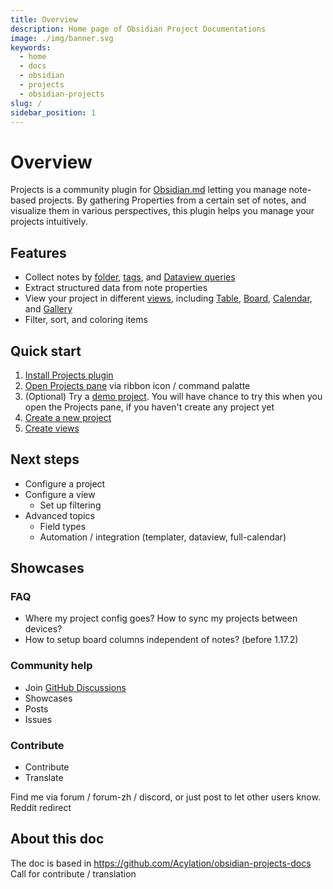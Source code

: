 ```yaml
---
title: Overview
description: Home page of Obsidian Project Documentations
image: ./img/banner.svg
keywords:
  - home
  - docs
  - obsidian
  - projects
  - obsidian-projects
slug: /
sidebar_position: 1
---
```

# Overview

Projects is a community plugin for [Obsidian.md](https://obsidian.md) letting you manage note-based projects. By gathering Properties from a certain set of notes, and visualize them in various perspectives, this plugin helps you manage your projects intuitively.

## Features

- Collect notes by [folder](./data-sources/folder), [tags](./data-sources/tags), and [Dataview queries](./data-sources/dataview)
- Extract structured data from note properties
- View your project in different [views](./category/views/), including [Table](./views/table), [Board](./views/board), [Calendar](./views/calendar), and [Gallery](./views/gallery)
- Filter, sort, and coloring items

## Quick start

1. [Install Projects plugin](./getting-started/install)
2. [Open Projects pane](./getting-started/open) via ribbon icon / command palatte
3. (Optional) Try a [demo project](./demo). You will have chance to try this when you open the Projects pane, if you haven't create any project yet
4. [Create a new project](./project/create)
5. [Create views](./views/manage)
## Next steps

- Configure a project
- Configure a view
	- Set up filtering
- Advanced topics
	- Field types
	- Automation / integration (templater, dataview, full-calendar)

## Showcases

### FAQ

- Where my project config goes? How to sync my projects between devices?
- How to setup board columns independent of notes? (before 1.17.2)

### Community help

- Join [GitHub Discussions](https://github.com/marcusolsson/obsidian-projects/discussions)
- Showcases
- Posts
- Issues

### Contribute

- Contribute
- Translate

Find me via forum / forum-zh / discord, or just post to let other users know.
Reddit redirect
## About this doc

The doc is based in https://github.com/Acylation/obsidian-projects-docs
Call for contribute / translation
